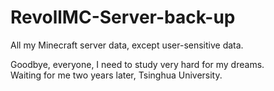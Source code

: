 # RevollMC-Server-back-up
All my Minecraft server data, except user-sensitive data.

Goodbye, everyone, I need to study very hard for my dreams.        
Waiting for me two years later, Tsinghua University.
